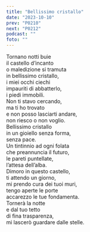 ```yaml
---
title: "Bellissimo cristallo"
date: "2023-10-10"
prev: "P0210"
next: "P0212"
podcast: ""
foto: ""
---
```


Tornano notti buie  
il castello d’incanto  
o maledizione si tramuta  
in bellissimo cristallo,  
i miei occhi ciechi  
impauriti di abbatterlo,  
i piedi immobili.  
Non ti stavo cercando,  
ma ti ho trovato  
e non posso lasciarti andare,  
non riesco o non voglio.  
Bellissimo cristallo  
in un gioiello senza forma,  
senza pace.  
Un tintinnio ad ogni folata  
che preannuncia il futuro,  
le pareti puntellate,  
l’attesa dell’alba.  
Dimoro in questo castello,  
ti attendo un giorno,  
mi prendo cura dei tuoi muri,  
tengo aperte le porte  
accarezzo le tue fondamenta.  
Tornerà la notte  
e dal tuo tetto  
di fina trasparenza,  
mi lascerò guardare dalle stelle.